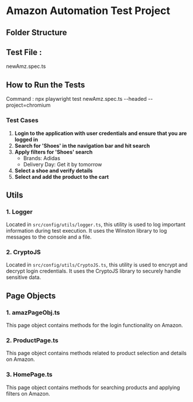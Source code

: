 # Amazon Automation Test Project

## Folder Structure


## Test File :
newAmz.spec.ts

## How to Run the Tests
 Command : npx playwright test newAmz.spec.ts --headed --project=chromium

### Test Cases

1. **Login to the application with user credentials and ensure that you are logged in**
2. **Search for 'Shoes' in the navigation bar and hit search**
3. **Apply filters for 'Shoes' search**
   - Brands: Adidas
   - Delivery Day: Get it by tomorrow
4. **Select a shoe and verify details**
5. **Select and add the product to the cart**

## Utils

### 1. Logger
Located in `src/config/utils/logger.ts`, this utility is used to log important information during test execution. It uses the Winston library to log messages to the console and a file.

### 2. CryptoJS
Located in `src/config/utils/CryptoJS.ts`, this utility is used to encrypt and decrypt login credentials. It uses the CryptoJS library to securely handle sensitive data.

## Page Objects

### 1. amazPageObj.ts
This page object contains methods for the login functionality on Amazon.

### 2. ProductPage.ts
This page object contains methods related to product selection and details on Amazon.

### 3. HomePage.ts
This page object contains methods for searching products and applying filters on Amazon.

